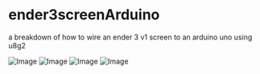 # ender3screenArduino
a breakdown of how to wire an ender 3 v1 screen to an arduino uno using u8g2


![Image](https://github.com/user-attachments/assets/754d7d35-f6ca-4b39-9eaf-d66e5440485d)
![Image](https://github.com/user-attachments/assets/b1324162-02c0-4e52-98ac-d62308a124dc)
![Image](https://github.com/user-attachments/assets/bc3d2e75-9bc3-4ce9-a915-629968ec0224)
![Image](https://github.com/user-attachments/assets/332371e8-bb80-4daa-8b4c-a3366bb5d85b)
